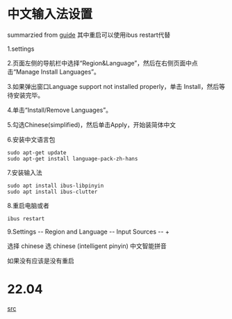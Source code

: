 # 中文输入法设置
summarzied from [guide](https://blog.csdn.net/qq_29750461/article/details/128347231)
其中重启可以使用ibus restart代替

1.settings

2.页面左侧的导航栏中选择“Region&Language”，然后在右侧页面中点击“Manage Install Languages”。

3.如果弹出窗口Language support not installed properly，单击 Install，然后等待安装完毕。

4.单击“Install/Remove Languages”。

5.勾选Chinese(simplified)，然后单击Apply，开始装简体中文

6.安装中文语言包

```
sudo apt-get update 
sudo apt-get install language-pack-zh-hans
```

7.安装输入法
```
sudo apt install ibus-libpinyin
sudo apt install ibus-clutter
```

8.重启电脑或者
```
ibus restart
```

9.Settings -- Region and Language -- Input Sources  --  +

选择 chinese 选 chinese (intelligent pinyin) 中文智能拼音

如果没有应该是没有重启


# 22.04
[src](https://blog.csdn.net/liutuoqi123/article/details/140596599)
